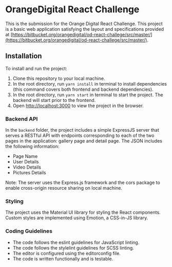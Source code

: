 # OrangeDigital React Challenge

This is the submission for the Orange Digital React Challenge. This project is a basic web application satisfying the layout and specifications provided at [https://bitbucket.org/orangedigital/od-react-challege/src/master/](https://bitbucket.org/orangedigital/od-react-challege/src/master/).

## Installation

To install and run the project:

1. Clone this repository to your local machine.
2. In the root directory, run `yarn install` in terminal to install dependencies (this command covers both frontend and backend dependencies).
3. In the root directory, run `yarn start` in terminal to start the project. The backend will start prior to the frontend.
4. Open [http://localhost:3000](http://localhost:3000) to view the project in the browser.

### Backend API

In the `backend` folder, the project includes a simple ExpressJS server that serves a RESTful API with endpoints corresponding to each of the two pages in the application: gallery page and detail page. The JSON includes the following information:

* Page Name
* User Details
* Video Details
* Pictures Details

Note: The server uses the Express.js framework and the cors package to enable cross-origin resource sharing on local machine.

### Styling
The project uses the Material UI library for styling the React components. Custom styles are implemented using Emotion, a CSS-in-JS library.

### Coding Guidelines

* The code follows the eslint guidelines for JavaScript linting.
* The code follows the stylelint guidelines for SCSS linting.
* The editor is configured using the editorconfig file.
* The code is written functionally and is testable.

